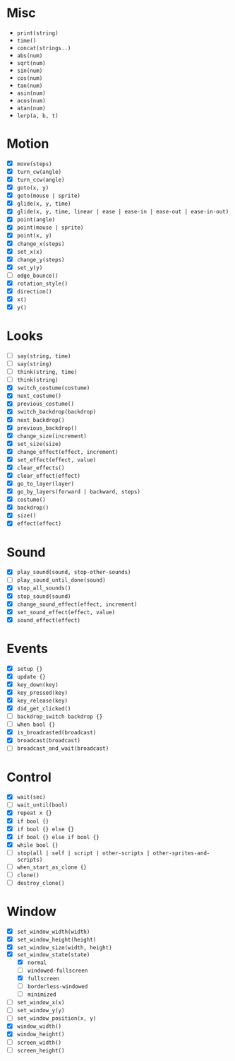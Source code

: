 # Misc

- `print(string)`
- `time()`
- `concat(strings..)`
- `abs(num)`
- `sqrt(num)`
- `sin(num)`
- `cos(num)`
- `tan(num)`
- `asin(num)`
- `acos(num)`
- `atan(num)`
- `lerp(a, b, t)`

# Motion

- [x] `move(steps)`
- [x] `turn_cw(angle)`
- [x] `turn_ccw(angle)`
- [x] `goto(x, y)`
- [x] `goto(mouse | sprite)`
- [x] `glide(x, y, time)`
- [x] `glide(x, y, time, linear | ease | ease-in | ease-out | ease-in-out)`
- [x] `point(angle)`
- [x] `point(mouse | sprite)`
- [x] `point(x, y)`
- [x] `change_x(steps)`
- [x] `set_x(x)`
- [x] `change_y(steps)`
- [x] `set_y(y)`
- [ ] `edge_bounce()`
- [x] `rotation_style()`
- [x] `direction()`
- [x] `x()`
- [x] `y()`

# Looks

- [ ] `say(string, time)`
- [ ] `say(string)`
- [ ] `think(string, time)`
- [ ] `think(string)`
- [x] `switch_costume(costume)`
- [x] `next_costume()`
- [x] `previous_costume()`
- [x] `switch_backdrop(backdrop)`
- [x] `next_backdrop()`
- [x] `previous_backdrop()`
- [x] `change_size(increment)`
- [x] `set_size(size)`
- [x] `change_effect(effect, increment)`
- [x] `set_effect(effect, value)`
- [x] `clear_effects()`
- [x] `clear_effect(effect)`
- [x] `go_to_layer(layer)`
- [x] `go_by_layers(forward | backward, steps)`
- [x] `costume()`
- [x] `backdrop()`
- [x] `size()`
- [x] `effect(effect)`

# Sound

- [x] `play_sound(sound, stop-other-sounds)`
- [ ] `play_sound_until_done(sound)`
- [x] `stop_all_sounds()`
- [x] `stop_sound(sound)`
- [x] `change_sound_effect(effect, increment)`
- [x] `set_sound_effect(effect, value)`
- [x] `sound_effect(effect)`

# Events

- [x] `setup {}`
- [x] `update {}`
- [x] `key_down(key)`
- [x] `key_pressed(key)`
- [x] `key_release(key)`
- [x] `did_get_clicked()`
- [ ] `backdrop_switch backdrop {}`
- [ ] `when bool {}`
- [x] `is_broadcasted(broadcast)`
- [x] `broadcast(broadcast)`
- [ ] `broadcast_and_wait(broadcast)`

# Control

- [x] `wait(sec)`
- [ ] `wait_until(bool)`
- [x] `repeat x {}`
- [x] `if bool {}`
- [x] `if bool {} else {}`
- [x] `if bool {} else if bool {}`
- [x] `while bool {}`
- [ ] `stop(all | self | script | other-scripts | other-sprites-and-scripts)`
- [ ] `when_start_as_clone {}`
- [ ] `clone()`
- [ ] `destroy_clone()`

# Window

- [x] `set_window_width(width)`
- [x] `set_window_height(height)`
- [x] `set_window_size(width, height)`
- [x] `set_window_state(state)`
    - [x] `normal`
    - [ ] `windowed-fullscreen`
    - [x] `fullscreen`
    - [ ] `borderless-windowed`
    - [ ] `minimized`
- [ ] `set_window_x(x)`
- [ ] `set_window_y(y)`
- [ ] `set_window_position(x, y)`
- [x] `window_width()`
- [x] `window_height()`
- [ ] `screen_width()`
- [ ] `screen_height()`
